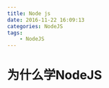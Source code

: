 ```yaml
---
title: Node js
date: 2016-11-22 16:09:13
categories: NodeJS
tags: 
    - NodeJS
---
```


# 为什么学NodeJS


